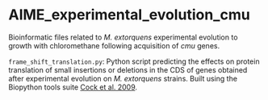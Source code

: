 # AIME_experimental_evolution_cmu
 Bioinformatic files related to _M. extorquens_ experimental evolution to growth with chloromethane following acquisition of _cmu_ genes.

`frame_shift_translation.py`: Python script predicting the effects on protein translation of small insertions or deletions in the CDS of genes obtained after experimental evolution on _M. extorquens_ strains.  Built using the Biopython tools suite [Cock et al. 2009](https://doi.org/10.1093/bioinformatics/btp163).
